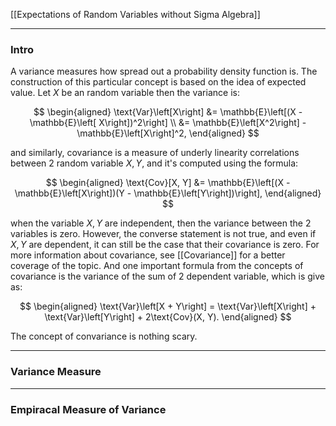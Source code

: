 [[Expectations of Random Variables without Sigma Algebra]]

---
### **Intro**

A variance measures how spread out a probability density function is. The construction of this particular concept is based on the idea of expected value. Let $X$ be an random variable then the variance is: 

$$
\begin{aligned}
    \text{Var}\left[X\right]
    &= 
    \mathbb{E}\left[(X - \mathbb{E}\left[ X\right])^2\right]
    \\
    &= 
    \mathbb{E}\left[X^2\right] - \mathbb{E}\left[X\right]^2, 
\end{aligned}
$$

and similarly, covariance is a measure of underly linearity correlations between 2 random variable $X, Y$, and it's computed using the formula: 

$$
\begin{aligned}
    \text{Cov}[X, Y] &= 
    \mathbb{E}\left[(X - \mathbb{E}\left[X\right])(Y - \mathbb{E}\left[Y\right])\right], 
\end{aligned}
$$

when the variable $X, Y$ are independent, then the variance between the 2 variables is zero. However, the converse statement is not true, and even if $X, Y$ are dependent, it can still be the case that their covariance is zero. For more information about covariance, see [[Covariance]] for a better coverage of the topic. And one important formula from the concepts of covariance is the variance of the sum of 2 dependent variable, which is give as: 

$$
\begin{aligned}
    \text{Var}\left[X + Y\right] = 
    \text{Var}\left[X\right] + \text{Var}\left[Y\right] + 
    2\text{Cov}(X, Y). 
\end{aligned}
$$

The concept of convariance is nothing scary. 

---
### **Variance Measure**


---
### **Empiracal Measure of Variance**




